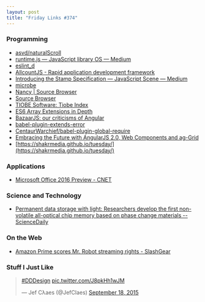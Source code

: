 ```yaml
---
layout: post  
title: "Friday Links #374"
---
```


### Programming

- [asvd/naturalScroll](https://github.com/asvd/naturalScroll)
- [runtime.js — JavaScript library OS — Medium](https://medium.com/@iefserge/runtime-js-javascript-library-os-823ada1cc3c)
- [eslint_d](https://www.npmjs.com/package/eslint_d)
- [AllcountJS - Rapid application development framework](https://allcountjs.com/)
- [Introducing the Stamp Specification — JavaScript Scene — Medium](https://medium.com/javascript-scene/introducing-the-stamp-specification-77f8911c2fee)
- [microbe](http://m.icro.be/)
- [Nancy | Source Browser](http://sourcebrowser.io/Browse/NancyFx/Nancy/)
- [Source Browser](http://sourcebrowser.io/)
- [TIOBE Software: Tiobe Index](http://www.tiobe.com/index.php/content/paperinfo/tpci/index.html)
- [ES6 Array Extensions in Depth](http://ponyfoo.com/articles/es6-array-extensions-in-depth)
- [BazaarJS: our criticisms of Angular](http://www.leanpanda.com/blog/2015/09/20/our-criticisms-of-angularjs/)
- [babel-plugin-extends-error](https://www.npmjs.com/package/babel-plugin-extends-error)
- [CentaurWarchief/babel-plugin-global-require](https://github.com/CentaurWarchief/babel-plugin-global-require)
- [Embracing the Future with AngularJS 2.0, Web Components and ag-Grid](http://www.ag-grid.com/embracing-the-future-with-angularjs2-web-components-and-ag-grid/)
- [https://shakrmedia.github.io/tuesday/](https://shakrmedia.github.io/tuesday/)

### Applications

- [Microsoft Office 2016 Preview - CNET](http://www.cnet.com/products/microsoft-office-2016/)

### Science and Technology

- [Permanent data storage with light: Researchers develop the first non-volatile all-optical chip memory based on phase change materials -- ScienceDaily](http://www.sciencedaily.com/releases/2015/09/150922114949.htm)

### On the Web

- [Amazon Prime scores Mr. Robot streaming rights - SlashGear](http://www.slashgear.com/amazon-prime-scores-mr-robot-streaming-rights-25406447/)

### Stuff I Just Like

<blockquote class="twitter-tweet" lang="en"><p lang="und" dir="ltr"><a href="https://twitter.com/hashtag/DDDesign?src=hash">#DDDesign</a> <a href="http://t.co/J8pkHh1wJM">pic.twitter.com/J8pkHh1wJM</a></p>&mdash; Jef Cλaes (@JefClaes) <a href="https://twitter.com/JefClaes/status/644823256785141760">September 18, 2015</a></blockquote>
<script async src="//platform.twitter.com/widgets.js" charset="utf-8"></script>



